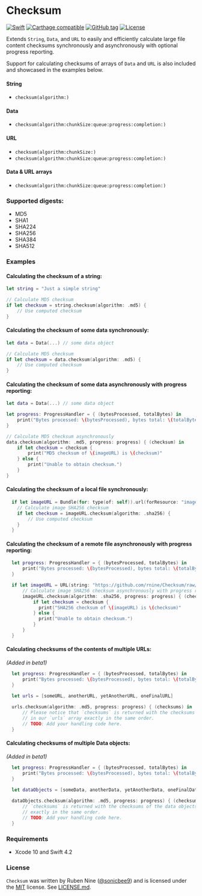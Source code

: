 # Checksum

[![Swift](https://img.shields.io/badge/swift-4.2-orange.svg?style=flat)](https://developer.apple.com/swift/)
[![Carthage compatible](https://img.shields.io/badge/Carthage-compatible-4BC51D.svg?style=flat)](https://github.com/Carthage/Carthage)
[![GitHub tag](https://img.shields.io/github/tag/rnine/CryptoHash.svg)](https://github.com/rnine/CryptoHash)
[![License](https://img.shields.io/github/license/mashape/apistatus.svg)](https://github.com/rnine/CryptoHash/blob/develop/LICENSE.md)

Extends `String`, `Data`, and `URL` to easily and efficiently calculate large file content checksums synchronously and asynchronously with optional progress reporting.

Support for calculating checksums of arrays of `Data` and `URL` is also included and showcased in the examples below.

#### String

- `checksum(algorithm:)`

#### Data

- `checksum(algorithm:chunkSize:queue:progress:completion:)`

#### URL

- `checksum(algorithm:chunkSize:)`
- `checksum(algorithm:chunkSize:queue:progress:completion:)`

#### Data & URL arrays

- `checksum(algorithm:chunkSize:queue:progress:completion:)`

### Supported digests:

- MD5
- SHA1
- SHA224
- SHA256
- SHA384
- SHA512


### Examples

#### Calculating the checksum of a string:

```swift
let string = "Just a simple string"

// Calculate MD5 checksum
if let checksum = string.checksum(algorithm: .md5) {
    // Use computed checksum
}
```

#### Calculating the checksum of some data synchronously:

```swift
let data = Data(...) // some data object

// Calculate MD5 checksum
if let checksum = data.checksum(algorithm: .md5) {
    // Use computed checksum
}
```

#### Calculating the checksum of some data asynchronously with progress reporting:

```swift
let data = Data(...) // some data object

let progress: ProgressHandler = { (bytesProcessed, totalBytes) in
    print("Bytes processed: \(bytesProcessed), bytes total: \(totalBytes), bytes left: \(totalBytes - bytesProcessed)")
}

// Calculate MD5 checksum asynchronously
data.checksum(algorithm: .md5, progress: progress) { (checksum) in
    if let checksum = checksum {
        print("MD5 checksum of \(imageURL) is \(checksum)"
    } else {
        print("Unable to obtain checksum.")
    }
}
```

#### Calculating the checksum of a local file synchronously:

```swift
  if let imageURL = Bundle(for: type(of: self)).url(forResource: "image", withExtension: "jpg") {
    // Calculate image SHA256 checksum
    if let checksum = imageURL.checksum(algorithm: .sha256) {
        // Use computed checksum
    }
  }
```

#### Calculating the checksum of a remote file asynchronously with progress reporting:

```swift
  let progress: ProgressHandler = { (bytesProcessed, totalBytes) in
      print("Bytes processed: \(bytesProcessed), bytes total: \(totalBytes), bytes left: \(totalBytes - bytesProcessed)")
  }

  if let imageURL = URL(string: "https://github.com/rnine/Checksum/raw/master/ChecksumTests/Fixtures/image.jpg") {
      // Calculate image SHA256 checksum asynchronously with progress reporting
      imageURL.checksum(algorithm: .sha256, progress: progress) { (checksum) in
          if let checksum = checksum {
            print("SHA256 checksum of \(imageURL) is \(checksum)"
          } else {
            print("Unable to obtain checksum.")
          }
      }
  }
```

#### Calculating checksums of the contents of multiple URLs:

*(Added in beta1)*

```swift
  let progress: ProgressHandler = { (bytesProcessed, totalBytes) in
      print("Bytes processed: \(bytesProcessed), bytes total: \(totalBytes), bytes left: \(totalBytes - bytesProcessed)")
  }

  let urls = [someURL, anotherURL, yetAnotherURL, oneFinalURL]
  
  urls.checksum(algorithm: .md5, progress: progress) { (checksums) in
      // Please notice that `checksums` is returned with the checksums of the contents  of the URLs 
      // in our `urls` array exactly in the same order.
      // TODO: Add your handling code here.
  }
```

#### Calculating checksums of multiple Data objects:

*(Added in beta1)*

```swift
  let progress: ProgressHandler = { (bytesProcessed, totalBytes) in
      print("Bytes processed: \(bytesProcessed), bytes total: \(totalBytes), bytes left: \(totalBytes - bytesProcessed)")
  }

  let dataObjects = [someData, anotherData, yetAnotherData, oneFinalData]
  
  dataObjects.checksum(algorithm: .md5, progress: progress) { (checksums) in
      // `checksums` is returned with the checksums of the data objects in our `dataObjects` array 
      // exactly in the same order.
      // TODO: Add your handling code here.
  }
```

### Requirements

- Xcode 10 and Swift 4.2

### License

`Checksum` was written by Ruben Nine ([@sonicbee9](https://twitter.com/sonicbee9)) and is licensed under the [MIT](http://opensource.org/licenses/MIT) license. See [LICENSE.md](LICENSE.md).
